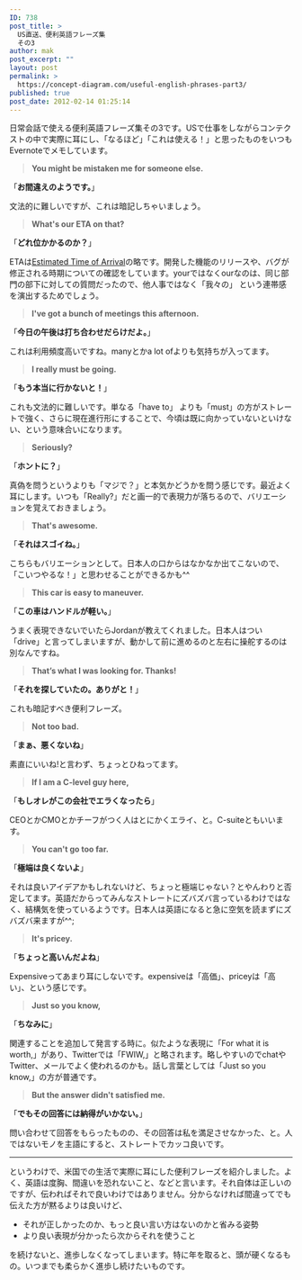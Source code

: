 ```yaml
---
ID: 738
post_title: >
  US直送、便利英語フレーズ集
  その3
author: mak
post_excerpt: ""
layout: post
permalink: >
  https://concept-diagram.com/useful-english-phrases-part3/
published: true
post_date: 2012-02-14 01:25:14
---
```

日常会話で使える便利英語フレーズ集その3です。USで仕事をしながらコンテクストの中で実際に耳にし、「なるほど」「これは使える！」と思ったものをいつもEvernoteでメモしています。
<blockquote><strong>You might be mistaken me for someone else.</strong></blockquote>
「<strong>お間違えのようです。</strong>」

文法的に難しいですが、これは暗記しちゃいましょう。
<blockquote><strong>What's our ETA on that?</strong></blockquote>
「<strong>どれ位かかるのか？</strong>」

ETAは<a href="http://en.wikipedia.org/wiki/Estimated_time_of_arrival">Estimated Time of Arrival</a>の略です。開発した機能のリリースや、バグが修正される時期についての確認をしています。yourではなくourなのは、同じ部門の部下に対しての質問だったので、他人事ではなく「我々の」 という連帯感を演出するためでしょう。
<blockquote><strong>I've got a bunch of meetings this afternoon.</strong></blockquote>
「<strong>今日の午後は打ち合わせだらけだよ。</strong>」

これは利用頻度高いですね。manyとかa lot ofよりも気持ちが入ってます。
<blockquote><strong>I really must be going.</strong></blockquote>
「<strong>もう本当に行かないと！</strong>」

これも文法的に難しいです。単なる「have to」 よりも「must」の方がストレートで強く、さらに現在進行形にすることで、今頃は既に向かっていないといけない、という意味合いになります。
<blockquote><strong>Seriously?</strong></blockquote>
「<strong>ホントに？</strong>」

真偽を問うというよりも「マジで？」と本気かどうかを問う感じです。最近よく耳にします。いつも「Really?」だと画一的で表現力が落ちるので、バリエーションを覚えておきましょう。
<blockquote><strong>That's awesome.</strong></blockquote>
「<strong>それはスゴイね。</strong>」

こちらもバリエーションとして。日本人の口からはなかなか出てこないので、「こいつやるな！」と思わせることができるかも^^
<blockquote><strong>This car is easy to maneuver.</strong></blockquote>
「<strong>この車はハンドルが軽い。</strong>」

うまく表現できないでいたらJordanが教えてくれました。日本人はつい「drive」と言ってしまいますが、動かして前に進めるのと左右に操舵するのは別なんですね。
<blockquote><strong>That’s what I was looking for. Thanks!</strong></blockquote>
「<strong>それを探していたの。ありがと！</strong>」

これも暗記すべき便利フレーズ。
<blockquote><strong>Not too bad.</strong></blockquote>
「<strong>まぁ、悪くないね</strong>」

素直にいいね!と言わず、ちょっとひねってます。
<blockquote><strong>If I am a C-level guy here,</strong></blockquote>
「<strong>もしオレがこの会社でエラくなったら</strong>」

CEOとかCMOとかチーフがつく人はとにかくエライ、と。C-suiteともいいます。
<blockquote><strong>You can't go too far.</strong></blockquote>
「<strong>極端は良くないよ</strong>」

それは良いアイデアかもしれないけど、ちょっと極端じゃない？とやんわりと否定してます。英語だからってみんなストレートにズバズバ言っているわけではなく、結構気を使っているようです。日本人は英語になると急に空気を読まずにズバズバ来ますが^^;
<blockquote><strong>It's pricey.</strong></blockquote>
「<strong>ちょっと高いんだよね</strong>」

Expensiveってあまり耳にしないです。expensiveは「高価」、priceyは「高い」、という感じです。
<blockquote><strong>Just so you know,</strong></blockquote>
「<strong>ちなみに</strong>」

関連することを追加して発言する時に。似たような表現に「For what it is worth,」があり、Twitterでは「FWIW,」と略されます。略しやすいのでchatやTwitter、メールでよく使われるのかも。話し言葉としては「Just so you know,」の方が普通です。
<blockquote><strong>But the answer didn't satisfied me.</strong></blockquote>
「<strong>でもその回答には納得がいかない。</strong>」

問い合わせて回答をもらったものの、その回答は私を満足させなかった、と。人ではないモノを主語にすると、ストレートでカッコ良いです。

<hr />

というわけで、米国での生活で実際に耳にした便利フレーズを紹介しました。よく、英語は度胸、間違いを恐れないこと、などと言います。それ自体は正しいのですが、伝わればそれで良いわけではありません。分からなければ間違ってでも伝えた方が黙るよりは良いけど、

- それが正しかったのか、もっと良い言い方はないのかと省みる姿勢
- より良い表現が分かったら次からそれを使うこと

を続けないと、進歩しなくなってしまいます。特に年を取ると、頭が硬くなるもの。いつまでも柔らかく進歩し続けたいものです。